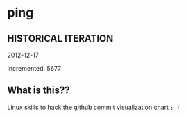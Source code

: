 # ping

## HISTORICAL ITERATION
2012-12-17

Incremented: 5677

## What is this?? 
Linux skills to hack the github commit visualization chart `;-)`
